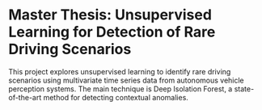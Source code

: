 # Master Thesis: Unsupervised Learning for Detection of Rare Driving Scenarios
This project explores unsupervised learning to identify rare driving scenarios using multivariate time series data from autonomous vehicle perception systems. The main technique is Deep Isolation Forest, a state-of-the-art method for detecting contextual anomalies.
